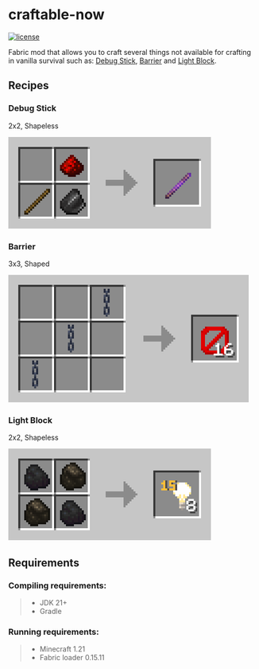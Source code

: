 # craftable-now

[![license](https://img.shields.io/badge/license-MIT-blue)](LICENSE)

Fabric mod that allows you to craft several things not available for crafting in vanilla survival such as: [Debug Stick](https://minecraft.fandom.com/wiki/Debug_Stick), [Barrier](https://minecraft.fandom.com/wiki/Barrier) and [Light Block](https://minecraft.fandom.com/wiki/Light_Block).

## Recipes

### Debug Stick

2x2, Shapeless

![Debug Stick recipe](https://github.com/mishakrpv/craftable-now/blob/master/img/debug-stick-recipe.png?raw=true)

### Barrier

3x3, Shaped

![Barrier recipe](https://github.com/mishakrpv/craftable-now/blob/master/img/barrier-recipe.png?raw=true)

### Light Block

2x2, Shapeless

![Light Block recipe](https://github.com/mishakrpv/craftable-now/blob/master/img/light.png?raw=true)

## Requirements

### Compiling requirements:
>- JDK 21+
>- Gradle

### Running requirements:
>- Minecraft 1.21
>- Fabric loader 0.15.11

